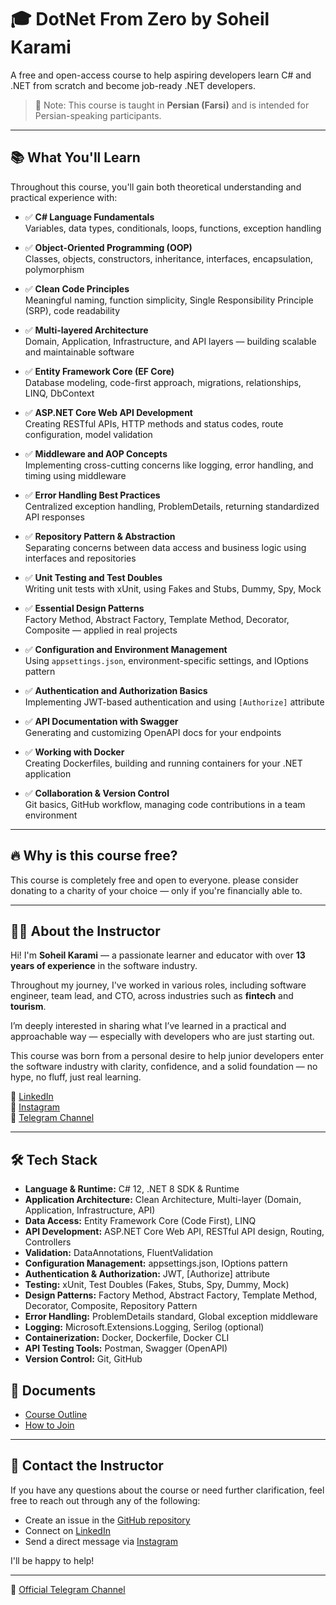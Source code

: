 # 🎓 DotNet From Zero by Soheil Karami

A free and open-access course to help aspiring developers learn C# and .NET from scratch and become job-ready .NET developers.

> 📌 Note: This course is taught in **Persian (Farsi)** and is intended for Persian-speaking participants.

---

## 📚 What You'll Learn

Throughout this course, you'll gain both theoretical understanding and practical experience with:

- ✅ **C# Language Fundamentals**  
  Variables, data types, conditionals, loops, functions, exception handling

- ✅ **Object-Oriented Programming (OOP)**  
  Classes, objects, constructors, inheritance, interfaces, encapsulation, polymorphism

- ✅ **Clean Code Principles**  
  Meaningful naming, function simplicity, Single Responsibility Principle (SRP), code readability

- ✅ **Multi-layered Architecture**  
  Domain, Application, Infrastructure, and API layers — building scalable and maintainable software

- ✅ **Entity Framework Core (EF Core)**  
  Database modeling, code-first approach, migrations, relationships, LINQ, DbContext

- ✅ **ASP.NET Core Web API Development**  
  Creating RESTful APIs, HTTP methods and status codes, route configuration, model validation

- ✅ **Middleware and AOP Concepts**  
  Implementing cross-cutting concerns like logging, error handling, and timing using middleware

- ✅ **Error Handling Best Practices**  
  Centralized exception handling, ProblemDetails, returning standardized API responses

- ✅ **Repository Pattern & Abstraction**  
  Separating concerns between data access and business logic using interfaces and repositories

- ✅ **Unit Testing and Test Doubles**  
  Writing unit tests with xUnit, using Fakes and Stubs, Dummy, Spy, Mock

- ✅ **Essential Design Patterns**  
  Factory Method, Abstract Factory, Template Method, Decorator, Composite — applied in real projects

- ✅ **Configuration and Environment Management**  
  Using `appsettings.json`, environment-specific settings, and IOptions pattern

- ✅ **Authentication and Authorization Basics**  
  Implementing JWT-based authentication and using `[Authorize]` attribute

- ✅ **API Documentation with Swagger**  
  Generating and customizing OpenAPI docs for your endpoints

- ✅ **Working with Docker**  
  Creating Dockerfiles, building and running containers for your .NET application

- ✅ **Collaboration & Version Control**  
  Git basics, GitHub workflow, managing code contributions in a team environment

---

## 🔥 Why is this course free?

This course is completely free and open to everyone. please consider donating to a charity of your choice — only if you're financially able to.

---

## 👨‍🏫 About the Instructor

Hi! I'm **Soheil Karami** — a passionate learner and educator with over **13 years of experience** in the software industry.

Throughout my journey, I've worked in various roles, including software engineer, team lead, and CTO, across industries such as **fintech** and **tourism**.

I’m deeply interested in sharing what I’ve learned in a practical and approachable way — especially with developers who are just starting out.

This course was born from a personal desire to help junior developers enter the software industry with clarity, confidence, and a solid foundation — no hype, no fluff, just real learning.

📎 [LinkedIn](https://www.linkedin.com/in/soheilkarami/)  
📎 [Instagram](https://www.instagram.com/soheilkarami92/)  
📎 [Telegram Channel](https://t.me/DotNetFromZeroBySoheilKarami)

---

## 🛠 Tech Stack

- **Language & Runtime:** C# 12, .NET 8 SDK & Runtime
- **Application Architecture:** Clean Architecture, Multi-layer (Domain, Application, Infrastructure, API)
- **Data Access:** Entity Framework Core (Code First), LINQ
- **API Development:** ASP.NET Core Web API, RESTful API design, Routing, Controllers
- **Validation:** DataAnnotations, FluentValidation
- **Configuration Management:** appsettings.json, IOptions pattern
- **Authentication & Authorization:** JWT, [Authorize] attribute
- **Testing:** xUnit, Test Doubles (Fakes, Stubs, Spy, Dummy, Mock)
- **Design Patterns:** Factory Method, Abstract Factory, Template Method, Decorator, Composite, Repository Pattern
- **Error Handling:** ProblemDetails standard, Global exception middleware
- **Logging:** Microsoft.Extensions.Logging, Serilog (optional)
- **Containerization:** Docker, Dockerfile, Docker CLI
- **API Testing Tools:** Postman, Swagger (OpenAPI)
- **Version Control:** Git, GitHub

## 📄 Documents

- [Course Outline](./docs/course-outline.md)
- [How to Join](./docs/how-to-join.md)

---

## 📩 Contact the Instructor

If you have any questions about the course or need further clarification, feel free to reach out through any of the following:

- Create an issue in the [GitHub repository](https://github.com/sohilww)
- Connect on [LinkedIn](https://www.linkedin.com/in/soheilkarami/)
- Send a direct message via [Instagram](https://www.instagram.com/soheilkarami92/)

I'll be happy to help!

---

📢 [Official Telegram Channel](https://t.me/DotNetFromZeroBySoheilKarami)
